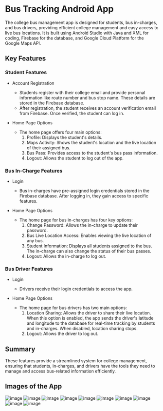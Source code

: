 # Bus Tracking Android App 

The college bus management app is designed for students, bus in-charges, and bus drivers, providing efficient college management and easy access to live bus locations. It is built using Android Studio with Java and XML for coding, Firebase for the database, and Google Cloud Platform for the Google Maps API.

## Key Features

### Student Features

- Account Registration
  - Students register with their college email and provide personal information like route number and bus stop name. These details are stored in the Firebase database.
  - After registration, the student receives an account verification email from Firebase. Once verified, the student can log in.

- Home Page Options
  - The home page offers four main options:
    1. Profile: Displays the student's details.
    2. Maps Activity: Shows the student's location and the live location of their assigned bus.
    3. Bus Pass: Provides access to the student's bus pass information.
    4. Logout: Allows the student to log out of the app.

### Bus In-Charge Features

- Login
  - Bus in-charges have pre-assigned login credentials stored in the Firebase database. After logging in, they gain access to specific features.

- Home Page Options
  - The home page for bus in-charges has four key options:
    1. Change Password: Allows the in-charge to update their password.
    2. Bus Live Location Access: Enables viewing the live location of any bus.
    3. Student Information: Displays all students assigned to the bus. The in-charge can also change the status of their bus passes.
    4. Logout: Allows the in-charge to log out.

### Bus Driver Features

- Login
  - Drivers receive their login credentials to access the app.

- Home Page Options
  - The home page for bus drivers has two main options:
    1. Location Sharing: Allows the driver to share their live location. When this option is enabled, the app sends the driver's latitude and longitude to the database for real-time tracking by students and in-charges. When disabled, location sharing stops.
    2. Logout: Allows the driver to log out.

## Summary

These features provide a streamlined system for college management, ensuring that students, in-charges, and drivers have the tools they need to manage and access bus-related information efficiently.

## Images of the App
![image](https://github.com/skishore04/Bus-Tracking-Android-App/assets/108078148/f2e95c82-4e77-4cf4-8661-8d07d8c19306)
![image](https://github.com/skishore04/Bus-Tracking-Android-App/assets/108078148/917ae694-ffb4-4116-a0b4-53ce08730554)
![image](https://github.com/skishore04/Bus-Tracking-Android-App/assets/108078148/17ef5048-b357-4546-b04e-4fc59cd91f44)
![image](https://github.com/skishore04/Bus-Tracking-Android-App/assets/108078148/b449ef4f-5b01-4223-8265-f9fa088636af)
![image](https://github.com/skishore04/Bus-Tracking-Android-App/assets/108078148/3e6b8127-4898-4162-97bd-43cd92e6f96d)
![image](https://github.com/skishore04/Bus-Tracking-Android-App/assets/108078148/049dec5f-80d3-47ae-ba1d-42e93511758f)
![image](https://github.com/skishore04/Bus-Tracking-Android-App/assets/108078148/782b32ae-96c8-4ec0-b5ad-28f50effc49a)
![image](https://github.com/skishore04/Bus-Tracking-Android-App/assets/108078148/a8c53393-65d6-452c-a7e8-082a7b0c19e0)
![image](https://github.com/skishore04/Bus-Tracking-Android-App/assets/108078148/b0275343-d6cd-4f73-a4b6-6bf49d044f89)
![image](https://github.com/skishore04/Bus-Tracking-Android-App/assets/108078148/be897f87-154a-4b86-b510-012fd5f0e27c)
